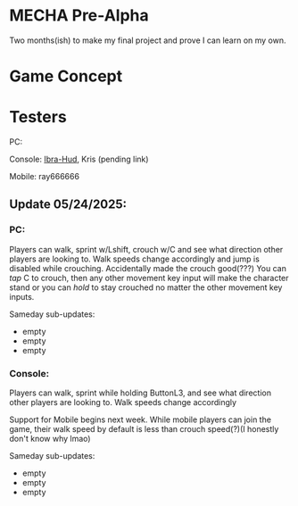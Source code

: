 # MECHA Pre-Alpha
Two months(ish) to make my final project and prove I can learn on my own.

# Game Concept

# Testers
PC: 

Console: [Ibra-Hud](https://github.com/Ibra-Hud), Kris (pending link)

Mobile: ray666666

## Update 05/24/2025:
### PC: 
Players can walk, sprint w/Lshift, crouch w/C and see what direction other players are looking to. Walk speeds change accordingly and jump is disabled while crouching. Accidentally made the crouch good(???) You can _tap_ C to crouch, then any other movement key input will make the character stand or you can *hold* to stay crouched no matter the other movement key inputs.

Sameday sub-updates:
- empty
- empty
- empty

### Console:
Players can walk, sprint while holding ButtonL3, and see what direction other players are looking to. Walk speeds change accordingly

Support for Mobile begins next week. While mobile players can join the game, their walk speed by default is less than crouch speed(?)(I honestly don't know why lmao)

Sameday sub-updates:
- empty
- empty
- empty
